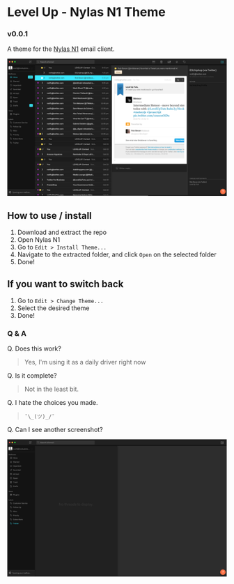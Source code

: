 # Level Up - Nylas N1 Theme
### v0.0.1

A theme for the [Nylas N1](https://nylas.com/N1) email client.

![Preview](mail.png)

## How to use / install

1. Download and extract the repo
2. Open Nylas N1
3. Go to `Edit > Install Theme...`
4. Navigate to the extracted folder, and click `Open` on the selected folder
5. Done!

## If you want to switch back
1. Go to `Edit > Change Theme...`
2. Select the desired theme
3. Done!

### Q & A

Q. Does this work?

> Yes, I'm using it as a daily driver right now

Q. Is it complete?

> Not in the least bit.

Q. I hate the choices you made.

> `¯\_(ツ)_/¯`

Q. Can I see another screenshot?

![Preview](nomail.png)

